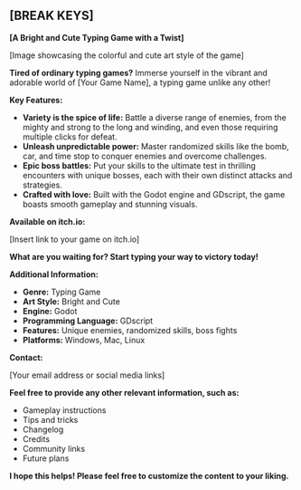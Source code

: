 ## [BREAK KEYS]

**[A Bright and Cute Typing Game with a Twist]**

[Image showcasing the colorful and cute art style of the game]

**Tired of ordinary typing games?** Immerse yourself in the vibrant and adorable world of [Your Game Name], a typing game unlike any other!

**Key Features:**

* **Variety is the spice of life:** Battle a diverse range of enemies, from the mighty and strong to the long and winding, and even those requiring multiple clicks for defeat.
* **Unleash unpredictable power:** Master randomized skills like the bomb, car, and time stop to conquer enemies and overcome challenges.
* **Epic boss battles:** Put your skills to the ultimate test in thrilling encounters with unique bosses, each with their own distinct attacks and strategies.
* **Crafted with love:** Built with the Godot engine and GDscript, the game boasts smooth gameplay and stunning visuals.

**Available on itch.io:**

[Insert link to your game on itch.io]

**What are you waiting for? Start typing your way to victory today!**

**Additional Information:**

* **Genre:** Typing Game
* **Art Style:** Bright and Cute
* **Engine:** Godot
* **Programming Language:** GDscript
* **Features:** Unique enemies, randomized skills, boss fights
* **Platforms:** Windows, Mac, Linux

**Contact:**

[Your email address or social media links]

**Feel free to provide any other relevant information, such as:**

* Gameplay instructions
* Tips and tricks
* Changelog
* Credits
* Community links
* Future plans

**I hope this helps! Please feel free to customize the content to your liking.**
